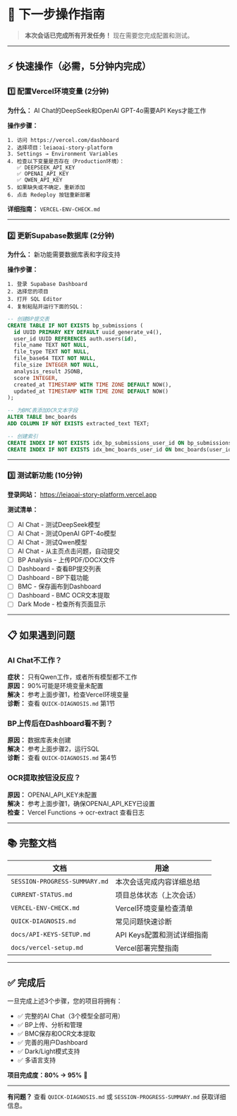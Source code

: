 # 🚀 下一步操作指南

> **本次会话已完成所有开发任务！** 现在需要您完成配置和测试。

---

## ⚡ 快速操作（必需，5分钟内完成）

### 1️⃣ 配置Vercel环境变量 (2分钟)

**为什么：** AI Chat的DeepSeek和OpenAI GPT-4o需要API Keys才能工作

**操作步骤：**
```
1. 访问 https://vercel.com/dashboard
2. 选择项目：leiaoai-story-platform
3. Settings → Environment Variables
4. 检查以下变量是否存在（Production环境）：
   ✅ DEEPSEEK_API_KEY
   ✅ OPENAI_API_KEY
   ✅ QWEN_API_KEY
5. 如果缺失或不确定，重新添加
6. 点击 Redeploy 按钮重新部署
```

**详细指南：** `VERCEL-ENV-CHECK.md`

---

### 2️⃣ 更新Supabase数据库 (2分钟)

**为什么：** 新功能需要数据库表和字段支持

**操作步骤：**
```
1. 登录 Supabase Dashboard
2. 选择您的项目
3. 打开 SQL Editor
4. 复制粘贴并运行下面的SQL：
```

```sql
-- 创建BP提交表
CREATE TABLE IF NOT EXISTS bp_submissions (
  id UUID PRIMARY KEY DEFAULT uuid_generate_v4(),
  user_id UUID REFERENCES auth.users(id),
  file_name TEXT NOT NULL,
  file_type TEXT NOT NULL,
  file_base64 TEXT NOT NULL,
  file_size INTEGER NOT NULL,
  analysis_result JSONB,
  score INTEGER,
  created_at TIMESTAMP WITH TIME ZONE DEFAULT NOW(),
  updated_at TIMESTAMP WITH TIME ZONE DEFAULT NOW()
);

-- 为BMC表添加OCR文本字段
ALTER TABLE bmc_boards 
ADD COLUMN IF NOT EXISTS extracted_text TEXT;

-- 创建索引
CREATE INDEX IF NOT EXISTS idx_bp_submissions_user_id ON bp_submissions(user_id);
CREATE INDEX IF NOT EXISTS idx_bmc_boards_user_id ON bmc_boards(user_id);
```

---

### 3️⃣ 测试新功能 (10分钟)

**登录网站：** https://leiaoai-story-platform.vercel.app

**测试清单：**
- [ ] AI Chat - 测试DeepSeek模型
- [ ] AI Chat - 测试OpenAI GPT-4o模型
- [ ] AI Chat - 测试Qwen模型
- [ ] AI Chat - 从主页点击问题，自动提交
- [ ] BP Analysis - 上传PDF/DOCX文件
- [ ] Dashboard - 查看BP提交列表
- [ ] Dashboard - BP下载功能
- [ ] BMC - 保存画布到Dashboard
- [ ] Dashboard - BMC OCR文本提取
- [ ] Dark Mode - 检查所有页面显示

---

## 📋 如果遇到问题

### AI Chat不工作？
**症状：** 只有Qwen工作，或者所有模型都不工作  
**原因：** 90%可能是环境变量未配置  
**解决：** 参考上面步骤1，检查Vercel环境变量  
**诊断：** 查看 `QUICK-DIAGNOSIS.md` 第1节

### BP上传后在Dashboard看不到？
**原因：** 数据库表未创建  
**解决：** 参考上面步骤2，运行SQL  
**诊断：** 查看 `QUICK-DIAGNOSIS.md` 第4节

### OCR提取按钮没反应？
**原因：** OPENAI_API_KEY未配置  
**解决：** 参考上面步骤1，确保OPENAI_API_KEY已设置  
**检查：** Vercel Functions → ocr-extract 查看日志

---

## 📚 完整文档

| 文档 | 用途 |
|------|------|
| `SESSION-PROGRESS-SUMMARY.md` | 本次会话完成内容详细总结 |
| `CURRENT-STATUS.md` | 项目总体状态（上次会话） |
| `VERCEL-ENV-CHECK.md` | Vercel环境变量检查清单 |
| `QUICK-DIAGNOSIS.md` | 常见问题快速诊断 |
| `docs/API-KEYS-SETUP.md` | API Keys配置和测试详细指南 |
| `docs/vercel-setup.md` | Vercel部署完整指南 |

---

## ✅ 完成后

一旦完成上述3个步骤，您的项目将拥有：

- ✅ 完整的AI Chat（3个模型全部可用）
- ✅ BP上传、分析和管理
- ✅ BMC保存和OCR文本提取
- ✅ 完善的用户Dashboard
- ✅ Dark/Light模式支持
- ✅ 多语言支持

**项目完成度：80% → 95%** 🎉

---

**有问题？** 查看 `QUICK-DIAGNOSIS.md` 或 `SESSION-PROGRESS-SUMMARY.md` 获取详细信息。

